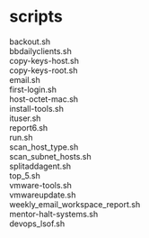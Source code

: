 # scripts
backout.sh  
bbdailyclients.sh  
copy-keys-host.sh  
copy-keys-root.sh  
email.sh  
first-login.sh  
host-octet-mac.sh  
install-tools.sh  
ituser.sh  
report6.sh  
run.sh  
scan_host_type.sh  
scan_subnet_hosts.sh  
splitaddagent.sh  
top_5.sh  
vmware-tools.sh  
vmwareupdate.sh  
weekly_email_workspace_report.sh  
mentor-halt-systems.sh  
devops_lsof.sh  
